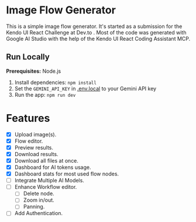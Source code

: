 # Image Flow Generator

This is a simple image flow generator. It's started as a submission for  the Kendo UI React Challenge at Dev.to . Most of the code was generated with Google AI Studio with the help of the Kendo UI React Coding Assistant MCP.

## Run Locally

**Prerequisites:**  Node.js


1. Install dependencies:
   `npm install`
2. Set the `GEMINI_API_KEY` in [.env.local](.env.local) to your Gemini API key
3. Run the app:
   `npm run dev`

# Features

- [x] Upload image(s).
- [x] Flow editor.
- [x] Preview results.
- [x] Download results.
- [x] Download all files at once.
- [x] Dashboard for AI tokens usage.
- [x] Dashboard stats for most used flow nodes.
- [ ] Integrate Multiple AI Models.
- [ ] Enhance Workflow editor.
  - [ ] Delete node.
  - [ ] Zoom in/out.
  - [ ] Panning.
- [ ] Add Authentication.
